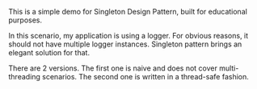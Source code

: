 This is a simple demo for Singleton Design Pattern, built for educational purposes.

In this scenario, my application is using a logger. For obvious reasons, it should not have multiple logger instances.
Singleton pattern brings an elegant solution for that.

There are 2 versions.
The first one is naive and does not cover multi-threading scenarios.
The second one is written in a thread-safe fashion.
